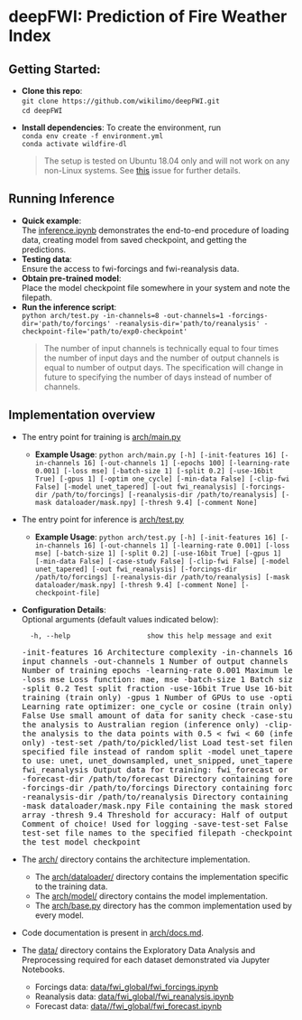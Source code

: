 # deepFWI: Prediction of Fire Weather Index

## Getting Started:
- **Clone this repo**: 
<br> `git clone https://github.com/wikilimo/deepFWI.git`
<br> `cd deepFWI`

* **Install dependencies**: To create the environment, run
<br> `conda env create -f environment.yml`
<br> `conda activate wildfire-dl`

    >The setup is tested on Ubuntu 18.04 only and will not work on any non-Linux systems. See [this](https://github.com/conda/conda/issues/7311) issue for further details.
## Running Inference
* **Quick example**:<br>
  The [inference.ipynb](examples/inference.ipynb) demonstrates the end-to-end procedure of loading data, creating model from saved checkpoint, and getting the predictions.
* **Testing data**:<br>
  Ensure the access to fwi-forcings and fwi-reanalysis data.
* **Obtain pre-trained model**:<br>
  Place the model checkpoint file somewhere in your system and note the filepath.
* **Run the inference script**:<br>
  `python arch/test.py -in-channels=8 -out-channels=1 -forcings-dir='path/to/forcings' -reanalysis-dir='path/to/reanalysis' -checkpoint-file='path/to/exp0-checkpoint'`
    > The number of input channels is technically equal to four times the number of input days and the number of output channels is equal to number of output days. The specification will change in future to specifying the number of days instead of number of channels.

## Implementation overview
* The entry point for training is [arch/main.py](arch/main.py)
  * **Example Usage**: `python arch/main.py [-h]
               [-init-features 16] [-in-channels 16] [-out-channels 1]
               [-epochs 100] [-learning-rate 0.001] [-loss mse]
               [-batch-size 1] [-split 0.2] [-use-16bit True] [-gpus 1]
               [-optim one_cycle] [-min-data False]
               [-clip-fwi False] [-model unet_tapered] [-out fwi_reanalysis]
               [-forcings-dir /path/to/forcings]
               [-reanalysis-dir /path/to/reanalysis]
               [-mask dataloader/mask.npy] [-thresh 9.4]
               [-comment None]`
               
* The entry point for inference is [arch/test.py](arch/test.py)
  * **Example Usage**: `python arch/test.py [-h]
               [-init-features 16] [-in-channels 16] [-out-channels 1]
               [-learning-rate 0.001] [-loss mse]
               [-batch-size 1] [-split 0.2] [-use-16bit True] [-gpus 1]
               [-min-data False] [-case-study False]
               [-clip-fwi False] [-model unet_tapered] [-out fwi_reanalysis]
               [-forcings-dir /path/to/forcings]
               [-reanalysis-dir /path/to/reanalysis]
               [-mask dataloader/mask.npy] [-thresh 9.4]
               [-comment None] [-checkpoint-file]`

* **Configuration Details**:
<br> Optional arguments (default values indicated below):

    `  -h, --help                   show this help message and exit`<pre>
    -init-features 16                   Architecture complexity
    -in-channels 16                     Number of input channels
    -out-channels 1                     Number of output channels
    -epochs 100                         Number of training epochs
    -learning-rate 0.001                Maximum learning rate
    -loss mse                           Loss function: mae, mse
    -batch-size 1                       Batch size of the input
    -split 0.2                          Test split fraction
    -use-16bit True                     Use 16-bit precision for training (train only)
    -gpus 1                             Number of GPUs to use
    -optim one_cycle                    Learning rate optimizer: one_cycle or cosine (train only)
    -min-data False                     Use small amount of data for sanity check
    -case-study False                   Limit the analysis to Australian region (inference only)
    -clip-fwi False                     Limit the analysis to the data points with 0.5 < fwi < 60 (inference only)
    -test-set /path/to/pickled/list     Load test-set filenames from specified file instead of random split
    -model unet_tapered_multi           Model to use: unet, unet_downsampled, unet_snipped, unet_tapered
    -out fwi_reanalysis                           Output data for training: fwi_forecast or fwi_reanalysis
    -forecast-dir /path/to/forecast     Directory containing forecast data
    -forcings-dir /path/to/forcings     Directory containing forcings data
    -reanalysis-dir /path/to/reanalysis Directory containing reanalysis data
    -mask dataloader/mask.npy           File containing the mask stored as the numpy array
    -thresh 9.4                         Threshold for accuracy: Half of output MAD
    -comment Comment of choice!         Used for logging
    -save-test-set False                Save the test-set file names to the specified filepath 
    -checkpoint-file                    Path to the test model checkpoint</pre>
    
* The [arch/](arch) directory contains the architecture implementation.
  * The [arch/dataloader/](arch/dataloader) directory contains the implementation specific to the training data.
  * The [arch/model/](arch/model) directory contains the model implementation.
  * The [arch/base.py](arch/base.py) directory has the common implementation used by every model.

* Code documentation is present in [arch/docs.md](arch/docs.md).
* The [data/](data) directory contains the Exploratory Data Analysis and Preprocessing required for each dataset demonstrated via Jupyter Notebooks.
  * Forcings data: [data/fwi_global/fwi_forcings.ipynb](data/fwi_global/fwi_forcings.ipynb)
  * Reanalysis data: [data/fwi_global/fwi_reanalysis.ipynb](data/fwi_global/fwi_reanalysis.ipynb)
  * Forecast data: [data//fwi_global/fwi_forecast.ipynb](data/fwi_global/fwi_forecast.ipynb)
